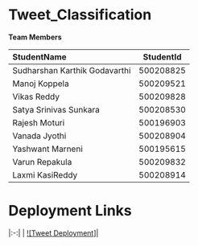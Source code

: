 # Tweet_Classification


**Team Members**

| StudentName | StudentId |
|    :---    |    :----:   |
| Sudharshan Karthik Godavarthi | 500208825 | 
| Manoj Koppela | 500209521   | 
| Vikas Reddy   | 500209828 |
| Satya Srinivas Sunkara |500208530 |
| Rajesh Moturi | 500196903 |
| Vanada Jyothi | 500208904 |
| Yashwant Marneni      | 500195615 |
| Varun Repakula | 500209832 |
| Laxmi KasiReddy | 500208914 |


# Deployment Links
|:-:|
| [![Tweet Deployment]](https://sampledeploymentpython.onrender.com/)|

